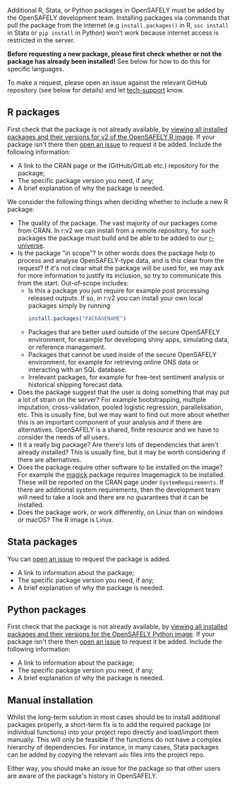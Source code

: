 Additional R, Stata, or Python packages in OpenSAFELY must be added by the OpenSAFELY development team.
Installing packages via commands that pull the package from the internet (e.g `install.packages()` in R, `ssc install` in Stata or `pip install` in Python) won't work because internet access is restricted in the server.

**Before requesting a new package, please first check whether or not the package has already been installed!** See below for how to do this for specific languages.

To make a request, please open an issue against the relevant GitHub repository (see below for details)
and let [tech-support](/how-to-get-help#slack) know.

## R packages

First check that the package is not already available, by [viewing all installed packages and their versions for v2 of the
OpenSAFELY R image](https://github.com/opensafely-core/r-docker/blob/main/v2/packages.md). If your package isn't there then [open an
issue](https://github.com/opensafely-core/r-docker/issues) to request it be added. Include the following information:

* A link to the CRAN page or the (GitHub/GitLab etc.) repository for the package;
* The specific package version you need, if any;
* A brief explanation of why the package is needed.

We consider the following things when deciding whether to include a new R package:

* The quality of the package. The vast majority of our packages come from CRAN. In r:v2 we can install from a remote repository, for such packages the package must build and be able to be added to our [r-universe](https://opensafely-core.r-universe.dev/).
* Is the package "in scope"? In other words does the package help to process and analyse OpenSAFELY-type data, and is this clear from the request? If it's not clear what the package will be used for, we may ask for more information to justify its inclusion, so try to communicate this from the start. Out-of-scope includes:
    * Is this a package you just require for example post processing released outputs. If so, in r:v2 you can install your own local packages simply by running
      ```r
      install.packages("PACKAGENAME")
      ```
    * Packages that are better used outside of the secure OpenSAFELY environment, for example for developing shiny apps, simulating data, or reference management.
    * Packages that cannot be used inside of the secure OpenSAFELY environment, for example for retrieving online ONS data or interacting with an SQL database.
    * Irrelevant packages, for example for free-text sentiment analysis or historical shipping forecast data.
* Does the package suggest that the user is doing something that may put a lot of strain on the server? For example bootstrapping, multiple imputation, cross-validation, pooled logistic regression, parallelisation, etc. This is usually fine, but we may want to find out more about whether this is an important component of your analysis and if there are alternatives. OpenSAFELY is a shared, finite resource and we have to consider the needs of all users.
* It it a really big package? Are there's lots of dependencies that aren't already installed? This is usually fine, but it may be worth considering if there are alternatives.
* Does the package require other software to be installed on the image? For example the [magick](https://cran.r-project.org/package=magick) package requires Imagemagick to be installed. These will be reported on the CRAN page under `SystemRequirements`. If there are additional system requirements, then the development team will need to take a look and there are no guarantees that it can be installed.
* Does the package work, or work differently, on Linux than on windows or macOS? The R image is Linux.

## Stata packages

You can [open an
issue](https://github.com/opensafely-core/stata-docker/issues) to request the package is added.

* A link to information about the package;
* The specific package version you need, if any;
* A brief explanation of why the package is needed.

## Python packages

First check that the package is not already available, by [viewing all installed packages and their versions for the OpenSAFELY Python image](https://github.com/opensafely-core/python-docker/blob/main/v2/packages.md). If your package isn't there then [open an
issue](https://github.com/opensafely-core/python-docker/issues) to request it be added. Include the following information:

* A link to information about the package;
* The specific package version you need, if any;
* A brief explanation of why the package is needed.

## Manual installation

Whilst the long-term solution in most cases should be to install additional packages properly, a short-term fix is to add the required package (or individual functions) into your project repo directly and load/import them manually.
This will only be feasible if the functions do not have a complex hierarchy of dependencies.
For instance, in many cases, Stata packages can be added by copying the relevant `ado` files into the project repo.

Either way, you should make an issue for the package so that other users are aware of the package's history in OpenSAFELY.
